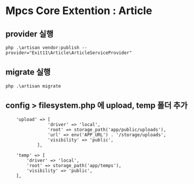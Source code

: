 # Mpcs Core Extention : Article

## provider 실행

```
php .\artisan vendor:publish --provider="Exit11\Article\ArticleServiceProvider"
```

## migrate 실행

```
php .\artisan migrate
```

## config > filesystem.php 에 upload, temp 폴더 추가

```
    'upload' => [
                'driver' => 'local',
                'root' => storage_path('app/public/uploads'),
                'url' => env('APP_URL') . '/storage/uploads',
                'visibility' => 'public',
            ],

    'temp' => [
        'driver' => 'local',
        'root' => storage_path('app/temps'),
        'visibility' => 'public',
    ],
```

